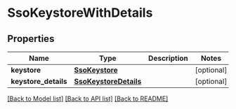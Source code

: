 # SsoKeystoreWithDetails

## Properties
Name | Type | Description | Notes
------------ | ------------- | ------------- | -------------
**keystore** | [**SsoKeystore**](SsoKeystore.md) |  | [optional] 
**keystore_details** | [**SsoKeystoreDetails**](SsoKeystoreDetails.md) |  | [optional] 

[[Back to Model list]](../README.md#documentation-for-models) [[Back to API list]](../README.md#documentation-for-api-endpoints) [[Back to README]](../README.md)


